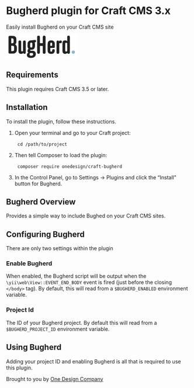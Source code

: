 # Bugherd plugin for Craft CMS 3.x

Easily install Bugherd on your Craft CMS site

![Screenshot](resources/img/bugherd-logo.png)

## Requirements

This plugin requires Craft CMS 3.5 or later.

## Installation

To install the plugin, follow these instructions.

1. Open your terminal and go to your Craft project:

        cd /path/to/project

2. Then tell Composer to load the plugin:

        composer require onedesign/craft-bugherd

3. In the Control Panel, go to Settings → Plugins and click the “Install” button for Bugherd.

## Bugherd Overview

Provides a simple way to include Bughed on your Craft CMS sites.

## Configuring Bugherd

There are only two settings within the plugin

### Enable Bugherd
When enabled, the Bugherd script will be output when the `\yii\web\View::EVENT_END_BODY` event is fired (just before the closing `</body>` tag). By default, this will read from a `$BUGHERD_ENABLED` environment variable.

### Project Id
The ID of your Bugherd project. By default this will read from a `$BUGHERD_PROJECT_ID` environment variable.


## Using Bugherd

Adding your project ID and enabling Bugherd is all that is required to use this plugin.

Brought to you by [One Design Company](https://onedesigncompany.com/)
